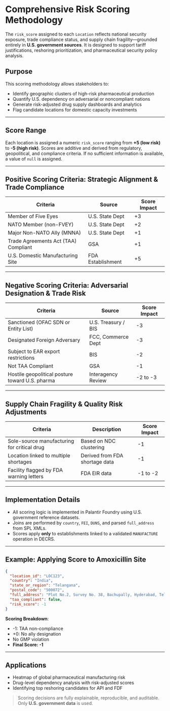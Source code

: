 
# Comprehensive Risk Scoring Methodology

The `risk_score` assigned to each `Location` reflects national security exposure, trade compliance status, and supply chain fragility—grounded entirely in **U.S. government sources**. It is designed to support tariff justifications, reshoring prioritization, and pharmaceutical security policy analysis.

## Purpose

This scoring methodology allows stakeholders to:

- Identify geographic clusters of high-risk pharmaceutical production
- Quantify U.S. dependency on adversarial or noncompliant nations
- Generate risk-adjusted drug supply dashboards and analytics
- Flag candidate locations for domestic capacity investments

---

## Score Range

Each location is assigned a numeric `risk_score` ranging from **+5 (low risk)** to **-5 (high risk)**. Scores are additive and derived from regulatory, geopolitical, and compliance criteria. If no sufficient information is available, a value of `null` is assigned.

---

## Positive Scoring Criteria: Strategic Alignment & Trade Compliance

| Criteria                             | Source          | Score Impact |
|--------------------------------------|------------------|---------------|
| Member of Five Eyes                  | U.S. State Dept  | +3            |
| NATO Member (non-FVEY)               | U.S. State Dept  | +2            |
| Major Non-NATO Ally (MNNA)           | U.S. State Dept  | +1            |
| Trade Agreements Act (TAA) Compliant | GSA              | +1            |
| U.S. Domestic Manufacturing Site     | FDA Establishment| +5            |

---

## Negative Scoring Criteria: Adversarial Designation & Trade Risk

| Criteria                                           | Source              | Score Impact |
|----------------------------------------------------|----------------------|---------------|
| Sanctioned (OFAC SDN or Entity List)              | U.S. Treasury / BIS | -3            |
| Designated Foreign Adversary                      | FCC, Commerce Dept  | -3            |
| Subject to EAR export restrictions                | BIS                 | -2            |
| Not TAA Compliant                                 | GSA                 | -1            |
| Hostile geopolitical posture toward U.S. pharma   | Interagency Review  | -2 to -3      |

---

## Supply Chain Fragility & Quality Risk Adjustments

| Criteria                                  | Description                              | Score Impact |
|-------------------------------------------|------------------------------------------|--------------|
| Sole-source manufacturing for critical drug | Based on NDC clustering                   | -1           |
| Location linked to multiple shortages     | Derived from FDA shortage data           | -1           |
| Facility flagged by FDA warning letters   | FDA EIR data                             | -1 to -2     |

---

## Implementation Details

- All scoring logic is implemented in Palantir Foundry using U.S. government reference datasets.
- Joins are performed by `country`, `FEI`, `DUNS`, and parsed `full_address` from SPL XMLs.
- Scores apply **only** to establishments linked to a validated `MANUFACTURE` operation in DECRS.

---

## Example: Applying Score to Amoxicillin Site

```json
{
  "location_id": "LOC123",
  "country": "India",
  "state_or_region": "Telangana",
  "postal_code": "500072",
  "full_address": "Plot No.2, Survey No. 38, Bachupally, Hyderabad, Telangana, 500072",
  "taa_compliant": false,
  "risk_score": -1
}
```

**Scoring Breakdown**:

- -1: TAA non-compliance
- +0: No ally designation
- No GMP violation
- **Final Score: -1**

---

## Applications

- Heatmap of global pharmaceutical manufacturing risk
- Drug-level dependency analysis with risk-adjusted scores
- Identifying top reshoring candidates for API and FDF

> Scoring decisions are fully explainable, reproducible, and auditable. Only **U.S. government data** is used.

